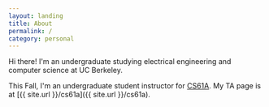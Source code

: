 ```yaml
---
layout: landing
title: About
permalink: /
category: personal
---
```


Hi there! I'm an undergraduate studying electrical engineering
and computer science at UC Berkeley.

This Fall, I'm an undergraduate student instructor for
[CS61A](http://cs61a.org).
My TA page is at [{{ site.url }}/cs61a]({{ site.url }}/cs61a).
